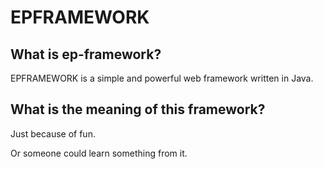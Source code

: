 # EPFRAMEWORK

## What is ep-framework?

EPFRAMEWORK is a simple and powerful web framework written in Java.

## What is the meaning of this framework?

Just because of fun.

Or someone could learn something from it.